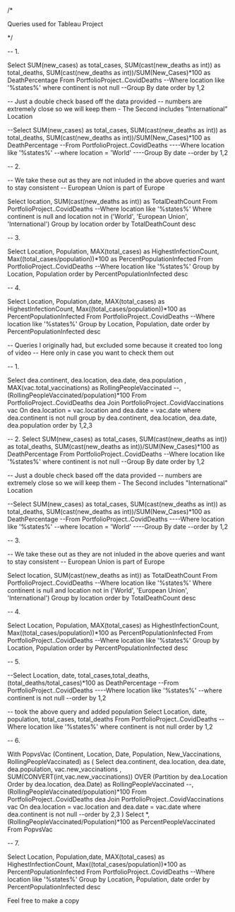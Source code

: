 /*

Queries used for Tableau Project

*/



-- 1. 

Select SUM(new_cases) as total_cases, SUM(cast(new_deaths as int)) as total_deaths, SUM(cast(new_deaths as int))/SUM(New_Cases)*100 as DeathPercentage
From PortfolioProject..CovidDeaths
--Where location like '%states%'
where continent is not null 
--Group By date
order by 1,2

-- Just a double check based off the data provided
-- numbers are extremely close so we will keep them - The Second includes "International"  Location


--Select SUM(new_cases) as total_cases, SUM(cast(new_deaths as int)) as total_deaths, SUM(cast(new_deaths as int))/SUM(New_Cases)*100 as DeathPercentage
--From PortfolioProject..CovidDeaths
----Where location like '%states%'
--where location = 'World'
----Group By date
--order by 1,2


-- 2. 

-- We take these out as they are not inluded in the above queries and want to stay consistent
-- European Union is part of Europe

Select location, SUM(cast(new_deaths as int)) as TotalDeathCount
From PortfolioProject..CovidDeaths
--Where location like '%states%'
Where continent is null 
and location not in ('World', 'European Union', 'International')
Group by location
order by TotalDeathCount desc


-- 3.

Select Location, Population, MAX(total_cases) as HighestInfectionCount,  Max((total_cases/population))*100 as PercentPopulationInfected
From PortfolioProject..CovidDeaths
--Where location like '%states%'
Group by Location, Population
order by PercentPopulationInfected desc


-- 4.


Select Location, Population,date, MAX(total_cases) as HighestInfectionCount,  Max((total_cases/population))*100 as PercentPopulationInfected
From PortfolioProject..CovidDeaths
--Where location like '%states%'
Group by Location, Population, date
order by PercentPopulationInfected desc












-- Queries I originally had, but excluded some because it created too long of video
-- Here only in case you want to check them out


-- 1.

Select dea.continent, dea.location, dea.date, dea.population
, MAX(vac.total_vaccinations) as RollingPeopleVaccinated
--, (RollingPeopleVaccinated/population)*100
From PortfolioProject..CovidDeaths dea
Join PortfolioProject..CovidVaccinations vac
	On dea.location = vac.location
	and dea.date = vac.date
where dea.continent is not null 
group by dea.continent, dea.location, dea.date, dea.population
order by 1,2,3




-- 2.
Select SUM(new_cases) as total_cases, SUM(cast(new_deaths as int)) as total_deaths, SUM(cast(new_deaths as int))/SUM(New_Cases)*100 as DeathPercentage
From PortfolioProject..CovidDeaths
--Where location like '%states%'
where continent is not null 
--Group By date
order by 1,2


-- Just a double check based off the data provided
-- numbers are extremely close so we will keep them - The Second includes "International"  Location


--Select SUM(new_cases) as total_cases, SUM(cast(new_deaths as int)) as total_deaths, SUM(cast(new_deaths as int))/SUM(New_Cases)*100 as DeathPercentage
--From PortfolioProject..CovidDeaths
----Where location like '%states%'
--where location = 'World'
----Group By date
--order by 1,2


-- 3.

-- We take these out as they are not inluded in the above queries and want to stay consistent
-- European Union is part of Europe

Select location, SUM(cast(new_deaths as int)) as TotalDeathCount
From PortfolioProject..CovidDeaths
--Where location like '%states%'
Where continent is null 
and location not in ('World', 'European Union', 'International')
Group by location
order by TotalDeathCount desc



-- 4.

Select Location, Population, MAX(total_cases) as HighestInfectionCount,  Max((total_cases/population))*100 as PercentPopulationInfected
From PortfolioProject..CovidDeaths
--Where location like '%states%'
Group by Location, Population
order by PercentPopulationInfected desc



-- 5.

--Select Location, date, total_cases,total_deaths, (total_deaths/total_cases)*100 as DeathPercentage
--From PortfolioProject..CovidDeaths
----Where location like '%states%'
--where continent is not null 
--order by 1,2

-- took the above query and added population
Select Location, date, population, total_cases, total_deaths
From PortfolioProject..CovidDeaths
--Where location like '%states%'
where continent is not null 
order by 1,2


-- 6. 


With PopvsVac (Continent, Location, Date, Population, New_Vaccinations, RollingPeopleVaccinated)
as
(
Select dea.continent, dea.location, dea.date, dea.population, vac.new_vaccinations
, SUM(CONVERT(int,vac.new_vaccinations)) OVER (Partition by dea.Location Order by dea.location, dea.Date) as RollingPeopleVaccinated
--, (RollingPeopleVaccinated/population)*100
From PortfolioProject..CovidDeaths dea
Join PortfolioProject..CovidVaccinations vac
	On dea.location = vac.location
	and dea.date = vac.date
where dea.continent is not null 
--order by 2,3
)
Select *, (RollingPeopleVaccinated/Population)*100 as PercentPeopleVaccinated
From PopvsVac


-- 7. 

Select Location, Population,date, MAX(total_cases) as HighestInfectionCount,  Max((total_cases/population))*100 as PercentPopulationInfected
From PortfolioProject..CovidDeaths
--Where location like '%states%'
Group by Location, Population, date
order by PercentPopulationInfected desc

Feel free to make a copy
